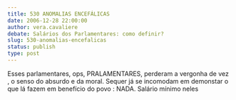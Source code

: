 ```yaml
---
title: 530 ANOMALIAS ENCEFÁLICAS
date: 2006-12-28 22:00:00
author: vera.cavaliere
debate: Salários dos Parlamentares: como definir?
slug: 530-anomalias-encefalicas
status: publish 
type: post
---
```


Esses parlamentares, ops, PRALAMENTARES, perderam a vergonha de vez , o senso do absurdo e da moral. Sequer já se incomodam em demonstar o que lá fazem em benefício do povo : NADA. Salário mínimo neles
